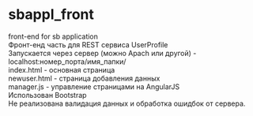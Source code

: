 # sbappl_front
front-end for sb application  <br>
Фронт-енд часть для REST сервиса UserProfile<br>
Запускается через сервер (можно Apach или другой) - localhost:номер_порта/имя_папки/<br>
index.html - основная страница<br>
newuser.html - страница добавления данных<br>
manager.js - управление страницами на AngularJS<br>
Использован Bootstrap<br>
Не реализована валидация данных и обработка ошидбок от сервера.<br>
